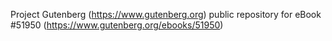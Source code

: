 Project Gutenberg (https://www.gutenberg.org) public repository for eBook #51950 (https://www.gutenberg.org/ebooks/51950)

